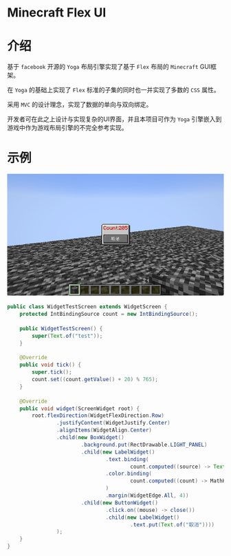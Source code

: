 # Minecraft Flex UI

# 介绍
基于 `facebook` 开源的 `Yoga` 布局引擎实现了基于 `Flex` 布局的 `Minecraft` GUI框架。

在 `Yoga` 的基础上实现了 `Flex` 标准的子集的同时也一并实现了多数的 `CSS` 属性。

采用 `MVC` 的设计理念，实现了数据的单向与双向绑定。

开发者可在此之上设计与实现复杂的UI界面，并且本项目可作为 `Yoga` 引擎嵌入到游戏中作为游戏布局引擎的不完全参考实现。

# 示例

![example](doc/example.png)

```java
public class WidgetTestScreen extends WidgetScreen {
	protected IntBindingSource count = new IntBindingSource();

	public WidgetTestScreen() {
		super(Text.of("test"));
	}

	@Override
	public void tick() {
		super.tick();
		count.set((count.getValue() + 20) % 765);
	}

	@Override
	public void widget(ScreenWidget root) {
		root.flexDirection(WidgetFlexDirection.Row)
				.justifyContent(WidgetJustify.Center)
				.alignItems(WidgetAlign.Center)
				.child(new BoxWidget()
						.background.put(RectDrawable.LIGHT_PANEL)
						.child(new LabelWidget()
								.text.binding(
										count.computed((source) -> Text.of("Count:" + source)))
								.color.binding(
										count.computed((count) -> MathHelper.packRgb(count % 255, MathHelper.clamp(count - 255, 0, 255), MathHelper.clamp(count - 510, 0, 255)))
								)
								.margin(WidgetEdge.All, 4))
						.child(new ButtonWidget()
								.click.on((mouse) -> close())
								.child(new LabelWidget()
										.text.put(Text.of("取消"))))
				);
	}
}

```